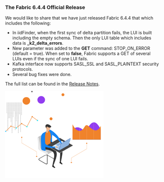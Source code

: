 ### The Fabric 6.4.4 Official Release

We would like to share that we have just released Fabric 6.4.4 that which includes the following: 

* In iidFinder, when the first sync of delta partition fails, the LUI is built including the empty schema. Then the only LUI table which includes data is **_k2_delta_errors**. 
* New parameter was added to the **GET** command: STOP_ON_ERROR (default = true). When set to **false**, Fabric supports a GET of several LUIs even if the sync of one LUI fails.
* Kafka interface now supports SASL_SSL and SASL_PLAINTEXT security protocols. 
* Several bug fixes were done.

The full list can be found in the [Release Notes](https://support.k2view.com/Academy_6.5/Release_Notes_And_Upgrade/V6.4/Fabric_Release_Notes_V6.4.4.pdf.html).

<img src="images/img6.png" alt="image" style="zoom: 67%;" />